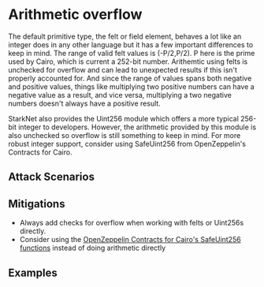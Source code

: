 # Arithmetic overflow

The default primitive type, the felt or field element, behaves a lot like an integer does in any other language but it has a few important differences to keep in mind. The range of valid felt values is (-P/2,P/2). P here is the prime used by Cairo, which is current a 252-bit number. Arithemtic using felts is unchecked for overflow and can lead to unexpected results if this isn't properly accounted for. And since the range of values spans both negative and positive values, things like multiplying two positive numbers can have a negative value as a result, and vice versa, multiplying a two negative numbers doesn't always have a positive result.

StarkNet also provides the Uint256 module which offers a more typical 256-bit integer to developers. However, the arithmetic provided by this module is also unchecked so overflow is still something to keep in mind. For more robust integer support, consider using SafeUint256 from OpenZeppelin's Contracts for Cairo.

## Attack Scenarios


## Mitigations

- Always add checks for overflow when working with felts or Uint256s directly.
- Consider using the [OpenZeppelin Contracts for Cairo's SafeUint256 functions](https://github.com/OpenZeppelin/cairo-contracts/blob/main/src/openzeppelin/security/safemath/library.cairo) instead of doing arithmetic directly

## Examples
